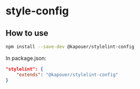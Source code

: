 style-config
============

How to use
----------

```bash
npm install --save-dev @kapouer/stylelint-config
```

In package.json:

```json
"stylelint": {
	"extends": "@kapouer/stylelint-config"
}
```

